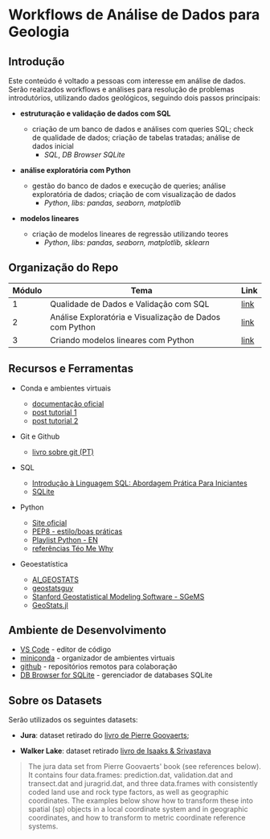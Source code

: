 # Workflows de Análise de Dados para Geologia

## Introdução

Este conteúdo é voltado a pessoas com interesse em análise de dados. Serão realizados workflows e análises para resolução de problemas introdutórios, utilizando dados geológicos, seguindo dois passos principais:

* **estruturação e validação de dados com SQL**

  * criação de um banco de dados e análises com queries SQL; check de qualidade de dados; criação de tabelas tratadas; análise de dados inicial
    * *SQL*, *DB Browser SQLite*

* **análise exploratória com Python**
  * gestão do banco de dados e execução de queries; análise exploratória de dados; criação de com visualização de dados
    * *Python*, *libs: pandas, seaborn, matplotlib*

* **modelos lineares**
  * criação de modelos lineares de regressão utilizando teores
    * *Python*, *libs: pandas, seaborn, matplotlib, sklearn*

## Organização do Repo

| Módulo | Tema | Link |
| --     | --   | -    |
| 1 | Qualidade de Dados e Validação com SQL                  | [link](https://github.com/luschiro/workflows-geo-data/tree/main/modulo_1) |
| 2 | Análise Exploratória e Visualização de Dados com Python | [link](https://github.com/luschiro/workflows-geo-data/tree/main/modulo_2) |
| 3 | Criando modelos lineares com Python                     | [link](https://github.com/luschiro/workflows-geo-data/tree/main/modulo_3) |

## Recursos e Ferramentas

* Conda e ambientes virtuais
  * [documentação oficial](https://docs.conda.io/en/latest/miniconda.html)
  * [post tutorial 1](https://adrianovieira.gitlab.io/posts/conda/)
  * [post tutorial 2](https://www.monolitonimbus.com.br/conda-e-ambientes-virtuais/)

* Git e Github
  * [livro sobre git (PT)](https://git-scm.com/book/pt-br/v2)

* SQL
  * [Introdução à Linguagem SQL: Abordagem Prática Para Iniciantes](https://www.amazon.com.br/Introdu%C3%A7%C3%A3o-Linguagem-SQL-Abordagem-Iniciantes/dp/8575225014/ref=asc_df_8575225014/?tag=googleshopp00-20&linkCode=df0&hvadid=379715966142&hvpos=&hvnetw=g&hvrand=7258438041092360003&hvpone=&hvptwo=&hvqmt=&hvdev=c&hvdvcmdl=&hvlocint=&hvlocphy=1001773&hvtargid=pla-424463399897&psc=1)
  * [SQLite](https://www.sqlite.org/index.html)

* Python
  * [Site oficial](https://www.python.org/)
  * [PEP8 - estilo/boas práticas](https://peps.python.org/pep-0008/)
  * [Playlist Python - EN](https://www.youtube.com/playlist?list=PL-osiE80TeTt2d9bfVyTiXJA-UTHn6WwU)
  * [referências Téo Me Why](https://github.com/TeoMeWhy/teomerefs)

* Geoestatística
  * [AI_GEOSTATS](https://wiki.52north.org/AI_GEOSTATS/WebHome)
  * [geostatsguy](https://github.com/GeostatsGuy)
  * [Stanford Geostatistical Modeling Software - SGeMS](https://sgems.sourceforge.net/)
  * [GeoStats.jl](https://github.com/JuliaEarth/GeoStats.j)

## Ambiente de Desenvolvimento
  
* [VS Code](https://code.visualstudio.com/) - editor de código
* [miniconda](https://docs.conda.io/en/latest/miniconda.html) - organizador de ambientes virtuais
* [github](https://github.com/) - repositórios remotos para colaboração
* [DB Browser for SQLite](https://sqlitebrowser.org/) - gerenciador de databases SQLite

## Sobre os Datasets

Serão utilizados os seguintes datasets:

* **Jura**: dataset retirado do [livro de Pierre Goovaerts](https://books.google.com.br/books/about/Geostatistics_for_Natural_Resources_Eval.html?id=CW-7tHAaVR0C&redir_esc=y);

* **Walker Lake**: dataset retirado [livro de Isaaks & Srivastava](https://books.google.com.br/books/about/Applied_Geostatistics.html?id=vC2dcXFLI3YC&redir_esc=y)
  
> The jura data set from Pierre Goovaerts' book (see references below). It contains four data.frames: prediction.dat, validation.dat and transect.dat and juragrid.dat, and three data.frames with consistently coded land use and rock type factors, as well as geographic coordinates. The examples below show how to transform these into spatial (sp) objects in a local coordinate system and in geographic coordinates, and how to transform to metric coordinate reference systems.

